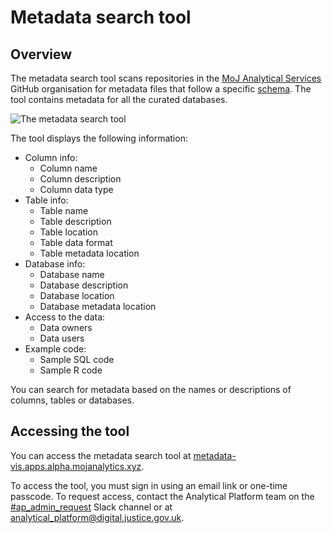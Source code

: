 # Metadata search tool

## Overview

The metadata search tool scans repositories in the [MoJ Analytical Services](https://github.com/moj-analytical-services/) GitHub organisation for metadata files that follow a specific [schema](https://raw.githubusercontent.com/moj-analytical-services/etl_manager/master/etl_manager/specs/table_schema.json). The tool contains metadata for all the curated databases.

![The metadata search tool](images/curated-databases/metadata-search-tool-1.png)

The tool displays the following information:

*   Column info:
    +   Column name
    +   Column description
    +   Column data type
*   Table info:
    +   Table name
    +   Table description
    +   Table location
    +   Table data format
    +   Table metadata location
*   Database info:
    +   Database name
    +   Database description
    +   Database location
    +   Database metadata location
*   Access to the data:
    +   Data owners
    +   Data users
*   Example code:
    +   Sample SQL code
    +   Sample R code

You can search for metadata based on the names or descriptions of columns, tables or databases.

## Accessing the tool

You can access the metadata search tool at [metadata-vis.apps.alpha.mojanalytics.xyz](https://metadata-vis.apps.alpha.mojanalytics.xyz).

To access the tool, you must sign in using an email link or one-time passcode. To request access, contact the Analytical Platform team on the [#ap_admin_request](https://asdslack.slack.com/messages/CBLAGCQG6/) Slack channel or at [analytical_platform@digital.justice.gov.uk](mailto:analytical_platform@digital.justice.gov.uk).
